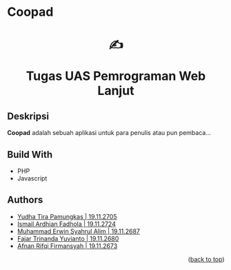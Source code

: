 # Coopad

<div align="center">
  <h1>

  ✍️

  Tugas UAS Pemrograman Web Lanjut

  </h1>
</div>

<!-- PROJECT SHIELDS -->

## Deskripsi
<p><b>Coopad</b> adalah sebuah aplikasi untuk para penulis atau pun pembaca...</p>

## Build With

* PHP
* Javascript

## Authors
- [Yudha Tira Pamungkas | 19.11.2705](https://github.com/yudhatira21)
- [Ismail Ardhian Fadhola | 19.11.2724](https://github.com/ismailardhian)
- [Muhammad Erwin Syahrul Alim | 19.11.2687](https://github.com/muhem)
- [Fajar Trinanda Yuvianto | 19.11.2680](https://github.com/fajare27)
- [Afnan Rifqi Firmansyah | 19.11.2673](https://github.com/afnan898)  

<p align="right">(<a href="#top">back to top</a>)</p>
